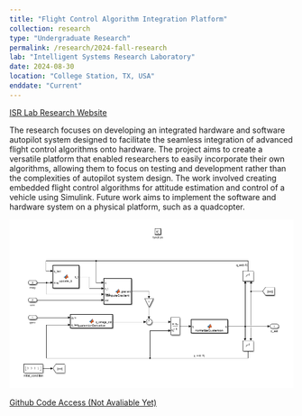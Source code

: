 ```yaml
---
title: "Flight Control Algorithm Integration Platform"
collection: research
type: "Undergraduate Research"
permalink: /research/2024-fall-research
lab: "Intelligent Systems Research Laboratory"
date: 2024-08-30
location: "College Station, TX, USA"
enddate: "Current"
---
```

[ISR Lab Research Website](https://isrlab.github.io/)

The research focuses on developing an integrated hardware and software autopilot system designed to facilitate the seamless integration of advanced flight control algorithms onto hardware. The project aims to create a versatile platform that enabled researchers to easily incorporate their own algorithms, allowing them to focus on testing and development rather than the complexities of autopilot system design. The work involved creating embedded flight control algorithms for attitude estimation and control of a vehicle using Simulink. Future work aims to implement the software and hardware system on a physical platform, such as a quadcopter.

<p class="aligncenter">
<img src="/images/attitude_estimation.png" alt="Attitude Estimation Algorithm">
</p>

[Github Code Access (Not Avaliable Yet)](https://github.com/isrlab/Autopilot)
